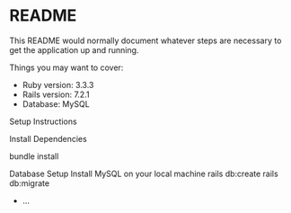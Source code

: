 # README

This README would normally document whatever steps are necessary to get the
application up and running.

Things you may want to cover:

* Ruby version: 3.3.3
* Rails version: 7.2.1
* Database: MySQL
 
Setup Instructions

 Install Dependencies

  bundle install

 Database Setup
  Install MySQL on your local machine
  rails db:create
  rails db:migrate

* ...
